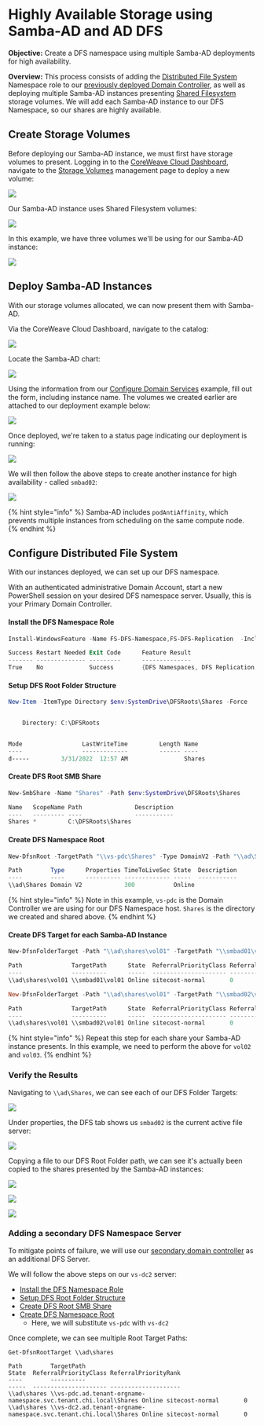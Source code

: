 # Highly Available Storage using Samba-AD and AD DFS

**Objective:** Create a DFS namespace using multiple Samba-AD deployments for high availability.

**Overview:** This process consists of adding the [Distributed File System](https://docs.microsoft.com/en-us/windows-server/storage/dfs-namespaces/dfs-overview) Namespace role to our [previously deployed Domain Controller](../../../docs/virtual-servers/examples/active-directory-environment-hosted-on-coreweave-cloud/provision-an-active-directory-domain-controller.md#create-primary-domain-controller-virtual-server), as well as deploying multiple Samba-AD instances presenting [Shared Filesystem](https://docs.coreweave.com/coreweave-kubernetes/storage#shared-filesystem) storage volumes. We will add each Samba-AD instance to our DFS Namespace, so our shares are highly available.

## Create Storage Volumes

Before deploying our Samba-AD instance, we must first have storage volumes to present. Logging in to the [CoreWeave Cloud Dashboard](https://docs.coreweave.com/virtual-servers/deployment-methods/coreweave-apps#accessing-the-cloud-ui), navigate to the [Storage Volumes](https://cloud.coreweave.com/storage) management page to deploy a new volume:

![](<../../../.gitbook/assets/image (94).png>)

Our Samba-AD instance uses Shared Filesystem volumes:

![](<../../../.gitbook/assets/image (88) (1).png>)

In this example, we have three volumes we'll be using for our Samba-AD instance:

![](<../../../.gitbook/assets/image (64).png>)

## Deploy Samba-AD Instances

With our storage volumes allocated, we can now present them with Samba-AD.

Via the CoreWeave Cloud Dashboard, navigate to the catalog:

![](<../../../.gitbook/assets/image (90).png>)

Locate the Samba-AD chart:

![](<../../../.gitbook/assets/image (87).png>)

Using the information from our [Configure Domain Services](../../../docs/virtual-servers/examples/active-directory-environment-hosted-on-coreweave-cloud/provision-an-active-directory-domain-controller.md#install-and-configure-domain-services) example, fill out the form, including instance name. The volumes we created earlier are attached to our deployment example below:

![](<../../../.gitbook/assets/image (78).png>)

Once deployed, we're taken to a status page indicating our deployment is running:

![](<../../../.gitbook/assets/image (85).png>)

We will then follow the above steps to create another instance for high availability - called `smbad02`:

![](<../../../.gitbook/assets/image (86).png>)

{% hint style="info" %}
Samba-AD includes `podAntiAffinity`, which prevents multiple instances from scheduling on the same compute node.
{% endhint %}

## Configure Distributed File System

With our instances deployed, we can set up our DFS namespace.&#x20;

With an authenticated administrative Domain Account, start a new PowerShell session on your desired DFS namespace server. Usually, this is your Primary Domain Controller.&#x20;

#### Install the DFS Namespace Role

```powershell
Install-WindowsFeature -Name FS-DFS-Namespace,FS-DFS-Replication  -IncludeManagementTools

Success Restart Needed Exit Code      Feature Result
------- -------------- ---------      --------------
True    No             Success        {DFS Namespaces, DFS Replication, DFS Mana...
```

#### Setup DFS Root Folder Structure

```powershell
New-Item -ItemType Directory $env:SystemDrive\DFSRoots\Shares -Force


    Directory: C:\DFSRoots


Mode                 LastWriteTime         Length Name
----                 -------------         ------ ----
d-----         3/31/2022  12:57 AM                Shares
```

#### Create DFS Root SMB Share

```powershell
New-SmbShare -Name "Shares" -Path $env:SystemDrive\DFSRoots\Shares

Name   ScopeName Path               Description
----   --------- ----               -----------
Shares *         C:\DFSRoots\Shares
```

#### Create DFS Namespace Root

```powershell
New-DfsnRoot -TargetPath "\\vs-pdc\Shares" -Type DomainV2 -Path "\\ad\Shares"

Path        Type      Properties TimeToLiveSec State  Description
----        ----      ---------- ------------- -----  -----------
\\ad\Shares Domain V2            300           Online
```

{% hint style="info" %}
Note in this example, `vs-pdc` is the Domain Controller we are using for our DFS Namespace host. `Shares` is the directory we created and shared above.
{% endhint %}

#### Create DFS Target for each Samba-AD Instance

```powershell
New-DfsnFolderTarget -Path "\\ad\shares\vol01" -TargetPath "\\smbad01\vol01"

Path              TargetPath      State  ReferralPriorityClass ReferralPriorityRank
----              ----------      -----  --------------------- --------------------
\\ad\shares\vol01 \\smbad01\vol01 Online sitecost-normal       0

New-DfsnFolderTarget -Path "\\ad\shares\vol01" -TargetPath "\\smbad02\vol01"

Path              TargetPath      State  ReferralPriorityClass ReferralPriorityRank
----              ----------      -----  --------------------- --------------------
\\ad\shares\vol01 \\smbad02\vol01 Online sitecost-normal       0
```

{% hint style="info" %}
Repeat this step for each share your Samba-AD instance presents. In this example, we need to perform the above for `vol02` and `vol03`.
{% endhint %}

### Verify the Results

Navigating to `\\ad\Shares`, we can see each of our DFS Folder Targets:

![](<../../../.gitbook/assets/image (93).png>)

Under properties, the DFS tab shows us `smbad02` is the current active file server:

![](<../../../.gitbook/assets/image (67).png>)

Copying a file to our DFS Root Folder path, we can see it's actually been copied to the shares presented by the Samba-AD instances:

![](<../../../.gitbook/assets/image (73).png>)

![](<../../../.gitbook/assets/image (74).png>)

![](<../../../.gitbook/assets/image (63).png>)

### Adding a secondary DFS Namespace Server

To mitigate points of failure, we will use our [secondary domain controller](../../../docs/virtual-servers/examples/active-directory-environment-hosted-on-coreweave-cloud/provision-an-active-directory-domain-controller.md#adding-a-secondary-domain-controller) as an additional DFS Server.&#x20;

We will follow the above steps on our `vs-dc2` server:

* [Install the DFS Namespace Role](highly-available-storage-using-samba-ad-and-ad-dfs.md#install-the-dfs-namespace-role)
* [Setup DFS Root Folder Structure](highly-available-storage-using-samba-ad-and-ad-dfs.md#setup-dfs-root-folder-structure)
* [Create DFS Root SMB Share](highly-available-storage-using-samba-ad-and-ad-dfs.md#create-dfs-root-smb-share)
* [Create DFS Namespace Root](highly-available-storage-using-samba-ad-and-ad-dfs.md#create-dfs-namespace-root)
  * Here, we will substitute `vs-pdc` with `vs-dc2`

Once complete, we can see multiple Root Target Paths:

```
Get-DfsnRootTarget \\ad\shares

Path        TargetPath                                                           State  ReferralPriorityClass ReferralPriorityRank
----        ----------                                                           -----  --------------------- --------------------
\\ad\shares \\vs-pdc.ad.tenant-orgname-namespace.svc.tenant.chi.local\Shares Online sitecost-normal       0
\\ad\shares \\vs-dc2.ad.tenant-orgname-namespace.svc.tenant.chi.local\Shares Online sitecost-normal       0
```
